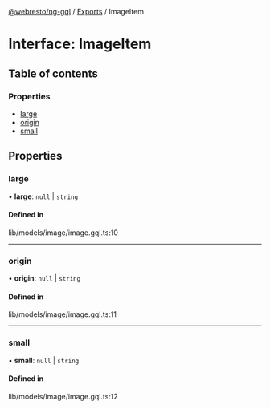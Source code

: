 [@webresto/ng-gql](../README.md) / [Exports](../modules.md) / ImageItem

# Interface: ImageItem

## Table of contents

### Properties

- [large](ImageItem.md#large)
- [origin](ImageItem.md#origin)
- [small](ImageItem.md#small)

## Properties

### large

• **large**: ``null`` \| `string`

#### Defined in

lib/models/image/image.gql.ts:10

___

### origin

• **origin**: ``null`` \| `string`

#### Defined in

lib/models/image/image.gql.ts:11

___

### small

• **small**: ``null`` \| `string`

#### Defined in

lib/models/image/image.gql.ts:12
